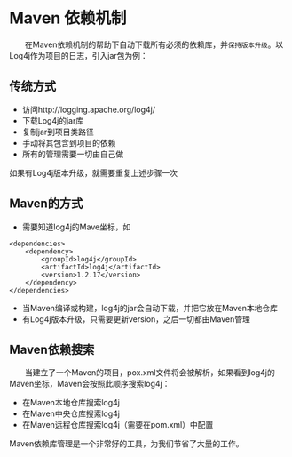 # Maven 依赖机制

&emsp;&emsp;在Maven依赖机制的帮助下自动下载所有必须的依赖库，并`保持版本升级`。以Log4j作为项目的日志，引入jar包为例：

## 传统方式

* 访问http://logging.apache.org/log4j/
* 下载Log4j的jar库
* 复制jar到项目类路径
* 手动将其包含到项目的依赖
* 所有的管理需要一切由自己做

如果有Log4j版本升级，就需要重复上述步骤一次

## Maven的方式

* 需要知道log4j的Mave坐标，如
``` maven
<dependencies>
    <dependency>
        <groupId>log4j</groupId>
        <artifactId>log4j</artifactId>
        <version>1.2.17</version>
    </dependency>
</dependencies>
```
* 当Maven编译或构建，log4j的jar会自动下载，并把它放在Maven本地仓库
* 有Log4j版本升级，只需要更新version，之后一切都由Maven管理

## Maven依赖搜索

&emsp;&emsp;当建立了一个Maven的项目，pox.xml文件将会被解析，如果看到log4j的Maven坐标，Maven会按照此顺序搜索log4j：

* 在Maven本地仓库搜索log4j
* 在Maven中央仓库搜索log4j
* 在Maven远程仓库搜索log4j（需要在pom.xml）中配置

Maven依赖库管理是一个非常好的工具，为我们节省了大量的工作。
